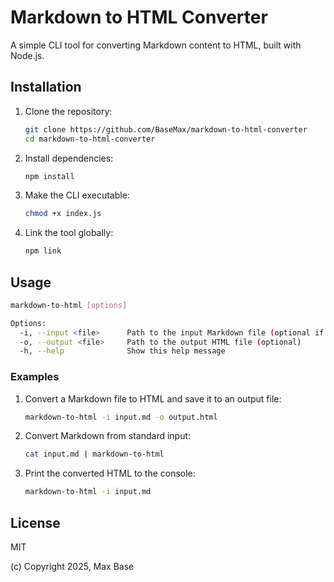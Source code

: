 # Markdown to HTML Converter

A simple CLI tool for converting Markdown content to HTML, built with Node.js.

## Installation

1. Clone the repository:
   ```bash
   git clone https://github.com/BaseMax/markdown-to-html-converter
   cd markdown-to-html-converter
   ```

2. Install dependencies:
   ```bash
   npm install
   ```

3. Make the CLI executable:
   ```bash
   chmod +x index.js
   ```

4. Link the tool globally:
   ```bash
   npm link
   ```

## Usage

```bash
markdown-to-html [options]

Options:
  -i, --input <file>      Path to the input Markdown file (optional if using stdin)
  -o, --output <file>     Path to the output HTML file (optional)
  -h, --help              Show this help message
```

### Examples

1. Convert a Markdown file to HTML and save it to an output file:
   ```bash
   markdown-to-html -i input.md -o output.html
   ```

2. Convert Markdown from standard input:
   ```bash
   cat input.md | markdown-to-html
   ```

3. Print the converted HTML to the console:
   ```bash
   markdown-to-html -i input.md
   ```

## License

MIT

(c) Copyright 2025, Max Base
